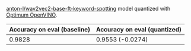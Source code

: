 [anton-l/wav2vec2-base-ft-keyword-spotting](https://huggingface.co/anton-l/wav2vec2-base-ft-keyword-spotting) model quantized with [Optimum OpenVINO](https://github.com/dkurt/optimum-openvino/).

| Accuracy on eval (baseline) | Accuracy on eval (quantized) |
|-----------------------------|----------------------------------------|
| 0.9828 | 0.9553 (-0.0274) |
